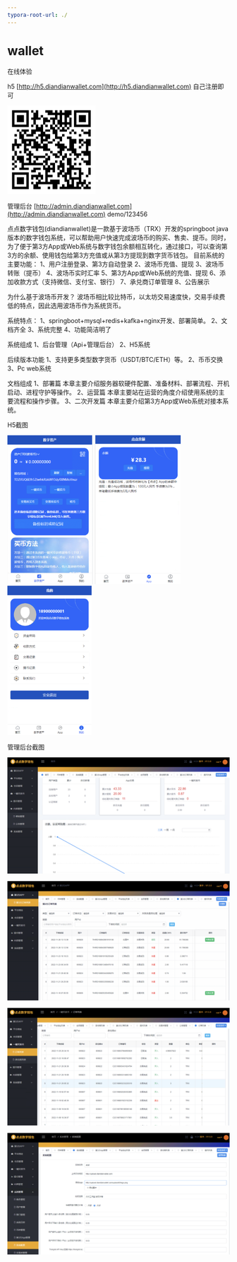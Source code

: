 ```yaml
---
typora-root-url: ./
---
```


# wallet
在线体验

h5
[http://h5.diandianwallet.com](http://h5.diandianwallet.com)
自己注册即可

<img src="04_pic/h5.png" alt="h5" style="zoom:50%;" />





管理后台
[http://admin.diandianwallet.com](http://admin.diandianwallet.com)
demo/123456

点点数字钱包(diandianwallet)是一款基于波场币（TRX）开发的springboot java版本的数字钱包系统，可以帮助用户快速完成波场币的购买、售卖、提币。同时，为了便于第3方App或Web系统与数字钱包余额相互转化，通过接口，可以查询第3方的余额、使用钱包给第3方充值或从第3方提现到数字货币钱包。
目前系统的主要功能：
1、用户注册登录、第3方自动登录
2、波场币充值、提现
3、波场币转账（提币）
4、波场币实时汇率
5、第3方App或Web系统的充值、提现
6、添加收款方式（支持微信、支付宝、银行）
7、承兑商订单管理
8、公告展示

为什么基于波场币开发？
波场币相比较比特币，以太坊交易速度快，交易手续费低的特点，因此选用波场币作为系统货币。

系统特点：
1、springboot+mysql+redis+kafka+nginx开发、部署简单。
2、文档齐全
3、系统完整
4、功能简洁明了

系统组成
1、后台管理（Api+管理后台）
2、H5系统

后续版本功能
1、支持更多类型数字货币（USDT/BTC/ETH）等。
2、币币交换
3、Pc web系统

文档组成
1、部署篇
本章主要介绍服务器软硬件配置、准备材料、部署流程、开机启动、进程守护等操作。
2、运营篇
本章主要站在运营的角度介绍使用系统的主要流程和操作步骤。
3、二次开发篇
本章主要介绍第3方App或Web系统对接本系统。

H5截图

<img src=".\04_pic\h5-001.png" alt="h5-001" style="zoom: 33%;" />

<img src=".\04_pic\h5-002.png" alt="h5-002" style="zoom: 33%;" />

<img src=".\04_pic\h5-003.png" alt="h5-003" style="zoom: 33%;" />



管理后台截图

![admin-001](.\04_pic\admin-001.png)

![admin-001](.\04_pic\admin-002.png)

![admin-001](.\04_pic\admin-003.png)

![admin-001](.\04_pic\admin-004.png)
